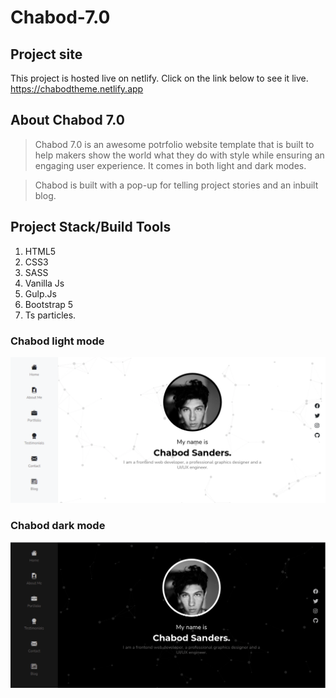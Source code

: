 # Chabod-7.0

## Project site

This project is hosted live on netlify. Click on the link below to see it live.
https://chabodtheme.netlify.app

## About Chabod 7.0

> Chabod 7.0 is an awesome potrfolio website template that is built to help makers show the world what they do
> with style while ensuring an engaging user experience.
> It comes in both light and dark modes.

> Chabod is built with a pop-up for telling project stories and an inbuilt blog.

## Project Stack/Build Tools

1. HTML5
2. CSS3
3. SASS
4. Vanilla Js
5. Gulp.Js
6. Bootstrap 5
7. Ts particles.

### Chabod light mode

![Github Logo](./Dist/Images/light-home.png)

### Chabod dark mode

![Github Logo](./Dist/Images/dark-home.png)
